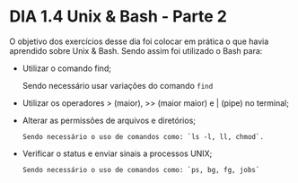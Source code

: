 # DIA 1.4 Unix & Bash - Parte 2

O objetivo dos exercícios desse dia foi colocar em prática o que havia aprendido sobre Unix & Bash. Sendo assim foi utilizado o Bash para:

* Utilizar o comando find;
    
     Sendo necessário usar variações do comando `find`

* Utilizar os operadores > (maior), >> (maior maior) e | (pipe) no terminal;

* Alterar as permissões de arquivos e diretórios;

      Sendo necessário o uso de comandos como: `ls -l, ll, chmod`.

* Verificar o status e enviar sinais a processos UNIX;

      Sendo necessário o uso de comandos como: `ps, bg, fg, jobs`